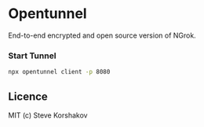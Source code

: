 # Opentunnel
End-to-end encrypted and open source version of NGrok.

### Start Tunnel

```bash
npx opentunnel client -p 8080
```


## Licence
MIT (c) Steve Korshakov
